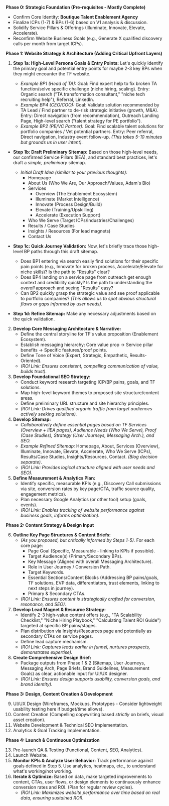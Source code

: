 **Phase 0: Strategic Foundation (Pre-requisites - Mostly Complete)**

- Confirm Core Identity: **Boutique Talent Enablement Agency**
- Finalize ICPs (1-7) & BPs (1-6) based on V1 analysis & discussion.
- Solidify Service Pillars & Offerings (Illuminate, Innovate, Elevate, Accelerate).
- Reconfirm Website Business Goals (e.g., Generate X qualified discovery calls per month from target ICPs).

**Phase 1: Website Strategy & Architecture (Adding Critical Upfront Layers)**

1. **Step 1a: High-Level Persona Goals & Entry Points:** Let's quickly identify the primary goal and potential entry points for maybe 2-3 key BPs when they might encounter the TF website.
    
    - _Example BP1 (Head of TA):_ Goal: Find expert help to fix broken TA function/solve specific challenge (niche hiring, scaling). Entry: Organic search ("TA transformation consultant," "niche tech recruiting help"), Referral, LinkedIn.
    - _Example BP4 (CEO/COO):_ Goal: Validate solution recommended by TA Lead / Find partner to de-risk strategic initiative (growth, M&A). Entry: Direct navigation (from recommendation), Outreach Landing Page, High-level search ("talent strategy for PE portfolio").
    - _Example BP2 (PE/VC Partner):_ Goal: Find scalable talent solutions for portfolio companies / Vet potential partners. Entry: Peer referral, Direct navigation, Industry event follow-up. _(This takes 5-10 minutes but grounds us in user intent)._
- **Step 1b: Draft Preliminary Sitemap:** Based on those high-level needs, our confirmed Service Pillars (IIEA), and standard best practices, let's draft a _simple, preliminary_ sitemap.
    
    - _Initial Draft Idea (similar to your previous thoughts):_
        - Homepage
        - About Us (Who We Are, Our Approach/Values, Adam's Bio)
        - Services
            - Overview (The Enablement Ecosystem)
            - Illuminate (Market Intelligence)
            - Innovate (Process Design/Build)
            - Elevate (Training/Upskilling)
            - Accelerate (Execution Support)
        - Who We Serve (Target ICPs/Industries/Challenges)
        - Results / Case Studies
        - Insights / Resources (For lead magnets)
        - Contact Us
- **Step 1c: Quick Journey Validation:** Now, let's briefly trace those high-level BP paths through this draft sitemap.
    
    - Does BP1 entering via search easily find solutions for their specific pain points (e.g., Innovate for broken process, Accelerate/Elevate for niche skills)? Is the path to "Results" clear?
    - Does BP4 landing on a service page from outreach get enough context and credibility quickly? Is the path to understanding the _overall_ approach and seeing "Results" easy?
    - Can BP2 quickly grasp the strategic value and see proof applicable to portfolio companies? _(This allows us to spot obvious structural flaws or gaps informed by user needs)._
- **Step 1d: Refine Sitemap:** Make any necessary adjustments based on the quick validation.
2. **Develop Core Messaging Architecture & Narrative:**
    - Define the central storyline for TF's value proposition (Enablement Ecosystem).
    - Establish messaging hierarchy: Core value prop -> Service pillar benefits -> Specific features/proof points.
    - Define Tone of Voice (Expert, Strategic, Empathetic, Results-Oriented).
    - _(ROI Link: Ensures consistent, compelling communication of value, builds trust)._
3. **Develop Foundational SEO Strategy:**
    - Conduct keyword research targeting ICP/BP pains, goals, and TF solutions.
    - Map high-level keyword themes to proposed site structure/content areas.
    - Define preliminary URL structure and site hierarchy principles.
    - _(ROI Link: Drives qualified organic traffic from target audiences actively seeking solutions)._
4. **Develop Sitemap:**
    - _Collaboratively define essential pages based on TF Services (Overview + IIEA pages), Audience Needs (Who We Serve), Proof (Case Studies), Strategy (User Journeys, Messaging Arch.), and SEO._
    - _Example Refined Sitemap:_ Homepage, About, Services (Overview), Illuminate, Innovate, Elevate, Accelerate, Who We Serve (ICPs), Results/Case Studies, Insights/Resources, Contact. _(Blog decision separate)_.
    - _(ROI Link: Provides logical structure aligned with user needs and SEO)._
5. **Define Measurement & Analytics Plan:**
    - Identify specific, measurable KPIs (e.g., Discovery Call submissions via site, conversion rates by key page/CTA, traffic source quality, engagement metrics).
    - Plan necessary Google Analytics (or other tool) setup (goals, events).
    - _(ROI Link: Enables tracking of website performance against business goals, informs optimization)._

**Phase 2: Content Strategy & Design Input**

6. **Outline Key Page Structures & Content Briefs:**
    - _(As you proposed, but critically informed by Steps 1-5)._ For each core page:
        - Page Goal (Specific, Measurable - linking to KPIs if possible).
        - Target Audience(s) (Primary/Secondary BPs).
        - Key Message (Aligned with overall Messaging Architecture).
        - Role in User Journey / Conversion Path.
        - Target Keywords.
        - Essential Sections/Content Blocks (Addressing BP pains/goals, TF solutions, EVP data, differentiators, trust elements, linking to next steps in journey).
        - Primary & Secondary CTAs.
    - _(ROI Link: Ensures content is strategically crafted for conversion, resonance, and SEO)._
7. **Develop Lead Magnet & Resource Strategy:**
    - Identify 2-3 high-value content offers (e.g., "TA Scalability Checklist," "Niche Hiring Playbook," "Calculating Talent ROI Guide") targeted at specific BP pains/stages.
    - Plan distribution via Insights/Resources page and potentially as secondary CTAs on service pages.
    - Define lead capture mechanism.
    - _(ROI Link: Captures leads earlier in funnel, nurtures prospects, demonstrates expertise)._
8. **Create Comprehensive Design Brief:**
    - Package outputs from Phase 1 & 2 (Sitemap, User Journeys, Messaging Arch, Page Briefs, Brand Guidelines, Measurement Goals) as clear, actionable input for UI/UX designer.
    - _(ROI Link: Ensures design supports usability, conversion goals, and brand identity)._

**Phase 3: Design, Content Creation & Development**

9. UI/UX Design (Wireframes, Mockups, Prototypes - Consider lightweight usability testing here if budget/time allows).
10. Content Creation (Compelling copywriting based _strictly_ on briefs, visual asset creation).
11. Website Development & Technical SEO Implementation.
12. Analytics & Goal Tracking Implementation.

**Phase 4: Launch & Continuous Optimization**

13. Pre-launch QA & Testing (Functional, Content, SEO, Analytics).
14. Launch Website.
15. **Monitor KPIs & Analyze User Behavior:** Track performance against goals defined in Step 5. Use analytics, heatmaps, etc., to understand what's working/not working.
16. **Iterate & Optimize:** Based on data, make targeted improvements to content, CTAs, user flows, or design elements to continuously enhance conversion rates and ROI. (Plan for regular review cycles).
    - _(ROI Link: Maximizes website performance over time based on real data, ensuring sustained ROI)._